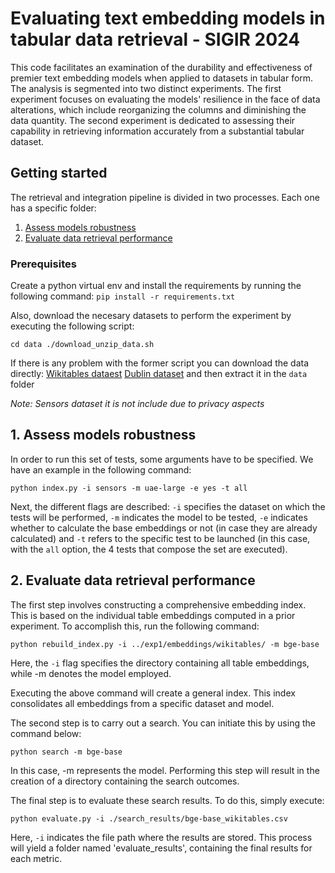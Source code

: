 # Evaluating text embedding models in tabular data retrieval - SIGIR 2024

This code facilitates an examination of the durability and effectiveness of premier text embedding models when applied to datasets in tabular form. The analysis is segmented into two distinct experiments. The first experiment focuses on evaluating the models' resilience in the face of data alterations, which include reorganizing the columns and diminishing the data quantity. The second experiment is dedicated to assessing their capability in retrieving information accurately from a substantial tabular dataset.

## Getting started
The retrieval and integration pipeline is divided in two processes. Each one has a specific folder:

1. [Assess models robustness](https://github.com/aberenguerpas/SIGIR24/tree/main/exp1)
2. [Evaluate data retrieval performance](https://github.com/aberenguerpas/SIGIR24/tree/main/exp2)

### Prerequisites
Create a python virtual env and install the requirements by running the following command:
``
pip install -r requirements.txt
``

Also, download the necesary datasets to perform the experiment by executing the following script:

``
cd data
./download_unzip_data.sh
``

If there is any problem with the former script you can download the data directly:
[Wikitables dataest](https://drive.google.com/file/d/1SD7NXIdWK97aFTKdePuw8qusMeGITrlu/view?usp=sharing)
[Dublin dataset](https://drive.google.com/file/d/1vT5M8kdcGVdqB3Lt0ltvhDJtCE3Z-nnI/view?usp=sharing)
and then extract it in the `data` folder

*Note: _Sensors_ dataset it is not include due to privacy aspects*

## 1. Assess models robustness
In order to run this set of tests, some arguments have to be specified. We have an example in the following command:

```
python index.py -i sensors -m uae-large -e yes -t all
```

Next, the different flags are described: `-i` specifies the dataset on which the tests will be performed, `-m` indicates the model to be tested, `-e` indicates whether to calculate the base embeddings or not (in case they are already calculated) and `-t` refers to the specific test to be launched (in this case, with the `all` option, the 4 tests that compose the set are executed).

## 2. Evaluate data retrieval performance
The first step involves constructing a comprehensive embedding index. This is based on the individual table embeddings computed in a prior experiment. To accomplish this, run the following command:

```
python rebuild_index.py -i ../exp1/embeddings/wikitables/ -m bge-base
```

Here, the `-i` flag specifies the directory containing all table embeddings, while -m denotes the model employed.

Executing the above command will create a general index. This index consolidates all embeddings from a specific dataset and model.

The second step is to carry out a search. You can initiate this by using the command below:
```
python search -m bge-base
```

In this case, -m represents the model. Performing this step will result in the creation of a directory containing the search outcomes.

The final step is to evaluate these search results. To do this, simply execute:

```
python evaluate.py -i ./search_results/bge-base_wikitables.csv
```
Here, `-i` indicates the file path where the results are stored. This process will yield a folder named 'evaluate_results', containing the final results for each metric.
